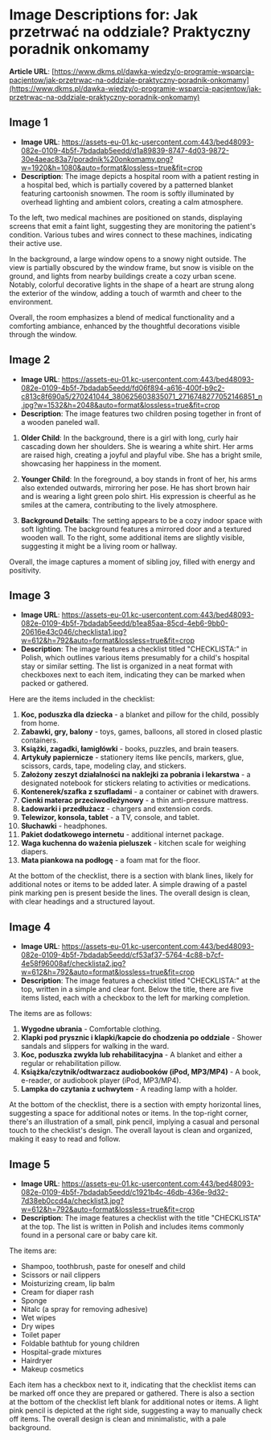 # Image Descriptions for: Jak przetrwać na oddziale? Praktyczny poradnik onkomamy

**Article URL**: [https://www.dkms.pl/dawka-wiedzy/o-programie-wsparcia-pacjentow/jak-przetrwac-na-oddziale-praktyczny-poradnik-onkomamy](https://www.dkms.pl/dawka-wiedzy/o-programie-wsparcia-pacjentow/jak-przetrwac-na-oddziale-praktyczny-poradnik-onkomamy)

## Image 1
- **Image URL**: https://assets-eu-01.kc-usercontent.com:443/bed48093-082e-0109-4b5f-7bdadab5eedd/d1a89839-8747-4d03-9872-30e4aeac83a7/poradnik%20onkomamy.png?w=1920&h=1080&auto=format&lossless=true&fit=crop
- **Description**: The image depicts a hospital room with a patient resting in a hospital bed, which is partially covered by a patterned blanket featuring cartoonish snowmen. The room is softly illuminated by overhead lighting and ambient colors, creating a calm atmosphere.

To the left, two medical machines are positioned on stands, displaying screens that emit a faint light, suggesting they are monitoring the patient's condition. Various tubes and wires connect to these machines, indicating their active use.

In the background, a large window opens to a snowy night outside. The view is partially obscured by the window frame, but snow is visible on the ground, and lights from nearby buildings create a cozy urban scene. Notably, colorful decorative lights in the shape of a heart are strung along the exterior of the window, adding a touch of warmth and cheer to the environment.

Overall, the room emphasizes a blend of medical functionality and a comforting ambiance, enhanced by the thoughtful decorations visible through the window.

## Image 2
- **Image URL**: https://assets-eu-01.kc-usercontent.com:443/bed48093-082e-0109-4b5f-7bdadab5eedd/fd06f894-a616-400f-b9c2-c813c8f690a5/270241044_380625603835071_2716748277052146851_n.jpg?w=1532&h=2048&auto=format&lossless=true&fit=crop
- **Description**: The image features two children posing together in front of a wooden paneled wall. 

1. **Older Child**: In the background, there is a girl with long, curly hair cascading down her shoulders. She is wearing a white shirt. Her arms are raised high, creating a joyful and playful vibe. She has a bright smile, showcasing her happiness in the moment.

2. **Younger Child**: In the foreground, a boy stands in front of her, his arms also extended outwards, mirroring her pose. He has short brown hair and is wearing a light green polo shirt. His expression is cheerful as he smiles at the camera, contributing to the lively atmosphere.

3. **Background Details**: The setting appears to be a cozy indoor space with soft lighting. The background features a mirrored door and a textured wooden wall. To the right, some additional items are slightly visible, suggesting it might be a living room or hallway.

Overall, the image captures a moment of sibling joy, filled with energy and positivity.

## Image 3
- **Image URL**: https://assets-eu-01.kc-usercontent.com:443/bed48093-082e-0109-4b5f-7bdadab5eedd/b1ea85aa-85cd-4eb6-9bb0-20616e43c046/checklista1.jpg?w=612&h=792&auto=format&lossless=true&fit=crop
- **Description**: The image features a checklist titled "CHECKLISTA:" in Polish, which outlines various items presumably for a child's hospital stay or similar setting. The list is organized in a neat format with checkboxes next to each item, indicating they can be marked when packed or gathered.

Here are the items included in the checklist:

1. **Koc, poduszka dla dziecka** - a blanket and pillow for the child, possibly from home.
2. **Zabawki, gry, balony** - toys, games, balloons, all stored in closed plastic containers.
3. **Książki, zagadki, łamigłówki** - books, puzzles, and brain teasers.
4. **Artykuły papiernicze** - stationery items like pencils, markers, glue, scissors, cards, tape, modeling clay, and stickers.
5. **Założony zeszyt działalności na naklejki za pobrania i lekarstwa** - a designated notebook for stickers relating to activities or medications.
6. **Kontenerek/szafka z szufladami** - a container or cabinet with drawers.
7. **Cienki materac przeciwodleżynowy** - a thin anti-pressure mattress.
8. **Ładowarki i przedłużacz** - chargers and extension cords.
9. **Telewizor, konsola, tablet** - a TV, console, and tablet.
10. **Słuchawki** - headphones.
11. **Pakiet dodatkowego internetu** - additional internet package.
12. **Waga kuchenna do ważenia pieluszek** - kitchen scale for weighing diapers.
13. **Mata piankowa na podłogę** - a foam mat for the floor.

At the bottom of the checklist, there is a section with blank lines, likely for additional notes or items to be added later. A simple drawing of a pastel pink marking pen is present beside the lines. The overall design is clean, with clear headings and a structured layout.

## Image 4
- **Image URL**: https://assets-eu-01.kc-usercontent.com:443/bed48093-082e-0109-4b5f-7bdadab5eedd/cf53af37-5764-4c88-b7cf-4e58f96008af/checklista2.jpg?w=612&h=792&auto=format&lossless=true&fit=crop
- **Description**: The image features a checklist titled "CHECKLISTA:" at the top, written in a simple and clear font. Below the title, there are five items listed, each with a checkbox to the left for marking completion. 

The items are as follows:

1. **Wygodne ubrania** - Comfortable clothing.
2. **Klapki pod prysznic i klapki/kapcie do chodzenia po oddziale** - Shower sandals and slippers for walking in the ward.
3. **Koc, poduszka zwykła lub rehabilitacyjna** - A blanket and either a regular or rehabilitation pillow.
4. **Książka/czytnik/odtwarzacz audiobooków (iPod, MP3/MP4)** - A book, e-reader, or audiobook player (iPod, MP3/MP4).
5. **Lampka do czytania z uchwytem** - A reading lamp with a holder.

At the bottom of the checklist, there is a section with empty horizontal lines, suggesting a space for additional notes or items. In the top-right corner, there's an illustration of a small, pink pencil, implying a casual and personal touch to the checklist's design. The overall layout is clean and organized, making it easy to read and follow.

## Image 5
- **Image URL**: https://assets-eu-01.kc-usercontent.com:443/bed48093-082e-0109-4b5f-7bdadab5eedd/c1921b4c-46db-436e-9d32-7d38eb0ccd4a/checklist3.jpg?w=612&h=792&auto=format&lossless=true&fit=crop
- **Description**: The image features a checklist with the title "CHECKLISTA" at the top. The list is written in Polish and includes items commonly found in a personal care or baby care kit. 

The items are:
- Shampoo, toothbrush, paste for oneself and child
- Scissors or nail clippers
- Moisturizing cream, lip balm
- Cream for diaper rash
- Sponge
- Nitalc (a spray for removing adhesive)
- Wet wipes
- Dry wipes
- Toilet paper
- Foldable bathtub for young children
- Hospital-grade mixtures
- Hairdryer
- Makeup cosmetics

Each item has a checkbox next to it, indicating that the checklist items can be marked off once they are prepared or gathered. There is also a section at the bottom of the checklist left blank for additional notes or items. A light pink pencil is depicted at the right side, suggesting a way to manually check off items. The overall design is clean and minimalistic, with a pale background.

